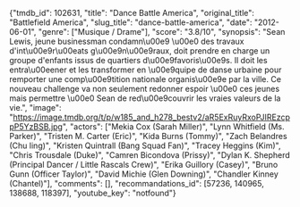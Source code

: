 {"tmdb_id": 102631, "title": "Dance Battle America", "original_title": "Battlefield America", "slug_title": "dance-battle-america", "date": "2012-06-01", "genre": ["Musique / Drame"], "score": "3.8/10", "synopsis": "Sean Lewis, jeune businessman condamn\u00e9 \u00e0 des travaux d'int\u00e9r\u00eats g\u00e9n\u00e9raux, doit prendre en charge un groupe d'enfants issus de quartiers d\u00e9favoris\u00e9s. Il doit les entra\u00eener et les transformer en \u00e9quipe de danse urbaine pour remporter une comp\u00e9tition nationale organis\u00e9e par la ville. Ce nouveau challenge va non seulement redonner espoir \u00e0 ces jeunes mais permettre \u00e0 Sean de red\u00e9couvrir les vraies valeurs de la vie.", "image": "https://image.tmdb.org/t/p/w185_and_h278_bestv2/aR5ExRuyRxoPJIREzcppP5YzBSB.jpg", "actors": ["Mekia Cox (Sarah Miller)", "Lynn Whitfield (Ms. Parker)", "Tristen M. Carter (Eric)", "Kida Burns (Tommy)", "Zach Belandres (Chu ling)", "Kristen Quintrall (Bang Squad Fan)", "Tracey Heggins (Kim)", "Chris Trousdale (Duke)", "Camren Bicondova (Prissy)", "Dylan K. Shepherd (Principal Dancer / Little Rascals Crew)", "Erika Guillory (Casey)", "Bruno Gunn (Officer Taylor)", "David Michie (Glen Downing)", "Chandler Kinney (Chantel)"], "comments": [], "recommandations_id": [57236, 140965, 138688, 118397], "youtube_key": "notfound"}